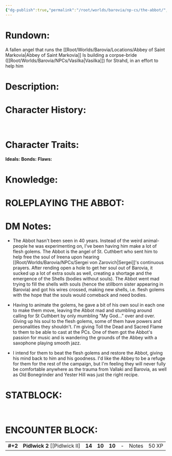 ```yaml
---
{"dg-publish":true,"permalink":"/root/worlds/barovia/np-cs/the-abbot/","tags":["Barovia"]}
---
```


# **Rundown:**

A fallen angel that runs the [[Root/Worlds/Barovia/Locations/Abbey of Saint Markovia\|Abbey of Saint Markovia]]
Is building a corpse-bride ([[Root/Worlds/Barovia/NPCs/Vasilka\|Vasilka]]) for Strahd, in an effort to help him

# **Description:**

# **Character History:**

 
 
# **Character Traits:** 

**Ideals:**
**Bonds:**
**Flaws:**

# **Knowledge:**


# **ROLEPLAYING THE ABBOT:**


# **DM Notes:**

- The Abbot hasn't been seen in 40 years. Instead of the weird animal-people he was experimenting on, I've been having him make a lot of flesh golems. The Abbot is the angel of St. Cuthbert who sent him to help free the soul of Ireena upon hearing [[Root/Worlds/Barovia/NPCs/Sergei von Zarovich\|Sergei]]'s continuous prayers. After rending open a hole to get her soul out of Barovia, it sucked up a lot of extra souls as well, creating a shortage and the emergence of the Shells (bodies without souls). The Abbot went mad trying to fill the shells with souls (hence the stillborn sister appearing in Barovia) and got his wires crossed, making new shells, i.e. flesh golems with the hope that the souls would comeback and need bodies.

- Having to animate the golems, he gave a bit of his own soul in each one to make them move, leaving the Abbot mad and stumbling around calling for St Cuthbert by only mumbling "My God..." over and over. Giving up his soul to the flesh golems, some of them have powers and personalities they shouldn't. I'm giving Toll the Dead and Sacred Flame to them to be able to cast at the PCs. One of them got the Abbot's passion for music and is wandering the grounds of the Abbey with a saxophone playing smooth jazz.

- I intend for them to beat the flesh golems and restore the Abbot, giving his mind back to him and his goodness. I'd like the Abbey to be a refuge for them for the rest of the campaign, but I'm feeling they will never fully be comfortable anywhere as the trauma from Vallaki and Barovia, as well as Old Bonegrinder and Yester Hill was just the right recipe.

# **STATBLOCK:**

 

# **ENCOUNTER BLOCK:**

|          |                                  |        |        |        |     |       |       |
|----------|----------------------------------|--------|--------|--------|-----|-------|-------|
| **\#+2** | **Pidlwick 2** \[\[Pidlwick II\] | **14** | **10** | **10** | \-  | Notes | 50 XP |

